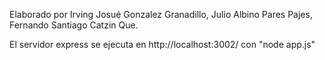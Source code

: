 Elaborado por Irving Josué Gonzalez Granadillo, Julio Albino Pares Pajes, Fernando Santiago Catzin Que.

El servidor express se ejecuta en http://localhost:3002/ con "node app.js"
